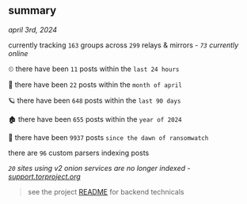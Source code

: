 
## summary
_april 3rd, 2024_

currently tracking `163` groups across `299` relays & mirrors - _`73` currently online_

⏲ there have been `11` posts within the `last 24 hours`

🦈 there have been `22` posts within the `month of april`

🪐 there have been `648` posts within the `last 90 days`

🏚 there have been `655` posts within the `year of 2024`

🦕 there have been `9937` posts `since the dawn of ransomwatch`

there are `96` custom parsers indexing posts

_`20` sites using v2 onion services are no longer indexed - [support.torproject.org](https://support.torproject.org/onionservices/v2-deprecation/)_

> see the project [README](https://github.com/joshhighet/ransomwatch#ransomwatch--) for backend technicals
